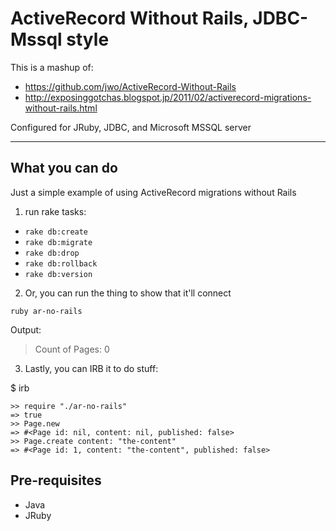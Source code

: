 ActiveRecord Without Rails, JDBC-Mssql style
============================================

This is a mashup of:

* https://github.com/jwo/ActiveRecord-Without-Rails
* http://exposinggotchas.blogspot.jp/2011/02/activerecord-migrations-without-rails.html  

Configured for JRuby, JDBC, and Microsoft MSSQL server

---


What you can do
---------------

Just a simple example of using ActiveRecord migrations without Rails

1. run rake tasks:

* `rake db:create`
* `rake db:migrate`
* `rake db:drop`
* `rake db:rollback`
* `rake db:version`


2. Or, you can run the thing to show that it'll connect

```
ruby ar-no-rails
```

Output:
> Count of Pages: 0

3. Lastly, you can IRB it to do stuff:

$ irb

```
>> require "./ar-no-rails"
=> true
>> Page.new
=> #<Page id: nil, content: nil, published: false>
>> Page.create content: "the-content"
=> #<Page id: 1, content: "the-content", published: false>
```

Pre-requisites
--------------
* Java
* JRuby

